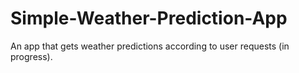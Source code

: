 # Simple-Weather-Prediction-App
An app that gets weather predictions according to user requests (in progress).
